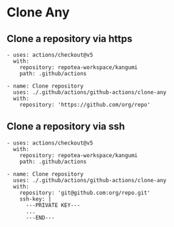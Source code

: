 Clone Any
===

## Clone a repository via https

```
- uses: actions/checkout@v5
  with:
    repository: repotea-workspace/kangumi
    path: .github/actions

- name: Clone repository
  uses: ./.github/actions/github-actions/clone-any
  with:
    repository: 'https://github.com/org/repo'
```

## Clone a repository via ssh

```
- uses: actions/checkout@v5
  with:
    repository: repotea-workspace/kangumi
    path: .github/actions

- name: Clone repository
  uses: ./.github/actions/github-actions/clone-any
  with:
    repository: 'git@github.com:org/repo.git'
    ssh-key: |
      ---PRIVATE KEY---
      ...
      ---END---
```

